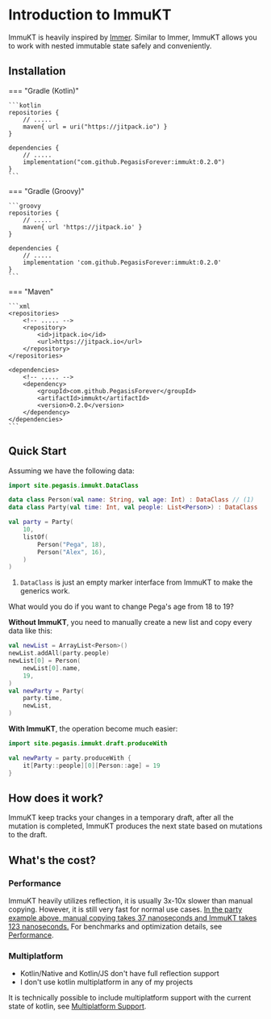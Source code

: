 # Introduction to ImmuKT

ImmuKT is heavily inspired by [Immer](https://immerjs.github.io/immer/). Similar to Immer, ImmuKT allows you to work
with nested immutable state safely and conveniently.

## Installation

=== "Gradle (Kotlin)"

    ```kotlin
    repositories {
        // .....
        maven{ url = uri("https://jitpack.io") }
    }

    dependencies {
        // .....
        implementation("com.github.PegasisForever:immukt:0.2.0")
    }
    ```

=== "Gradle (Groovy)"

    ```groovy
    repositories {
        // .....
        maven{ url 'https://jitpack.io' }
    }

    dependencies {
        // .....
        implementation 'com.github.PegasisForever:immukt:0.2.0'
    }
    ```

=== "Maven"

    ```xml
    <repositories>
        <!-- ..... -->
		<repository>
		    <id>jitpack.io</id>
		    <url>https://jitpack.io</url>
		</repository>
	</repositories>

    <dependencies>
        <!-- ..... -->
        <dependency>
	        <groupId>com.github.PegasisForever</groupId>
	        <artifactId>immukt</artifactId>
	        <version>0.2.0</version>
	    </dependency>
    </dependencies>
    ```

## Quick Start

Assuming we have the following data:

```kotlin
import site.pegasis.immukt.DataClass

data class Person(val name: String, val age: Int) : DataClass // (1)
data class Party(val time: Int, val people: List<Person>) : DataClass

val party = Party(
    10,
    listOf(
        Person("Pega", 18),
        Person("Alex", 16),
    )
)
```

1. `DataClass` is just an empty marker interface from ImmuKT to make the generics work.

What would you do if you want to change Pega's age from 18 to 19?

**Without ImmuKT**, you need to manually create a new list and copy every data like this:

```kotlin
val newList = ArrayList<Person>()
newList.addAll(party.people)
newList[0] = Person(
    newList[0].name,
    19,
)
val newParty = Party(
    party.time,
    newList,
)
```

**With ImmuKT**, the operation become much easier:

```kotlin
import site.pegasis.immukt.draft.produceWith

val newParty = party.produceWith {
    it[Party::people][0][Person::age] = 19
}
```

## How does it work?

ImmuKT keep tracks your changes in a temporary draft, after all the mutation is completed, ImmuKT produces the next
state based on mutations to the draft.

## What's the cost?

### Performance

ImmuKT heavily utilizes reflection, it is usually 3x-10x slower than manual copying. However, it is still very fast for
normal use cases. <u>In the party example above, manual copying takes 37 nanoseconds and ImmuKT takes 123
nanoseconds.</u> For benchmarks and optimization details, see [Performance](/3.performance/).

### Multiplatform

- Kotlin/Native and Kotlin/JS don't have full reflection support
- I don't use kotlin multiplatform in any of my projects

It is technically possible to include multiplatform support with the current state of kotlin,
see [Multiplatform Support](/4.multiplatform_support/).
